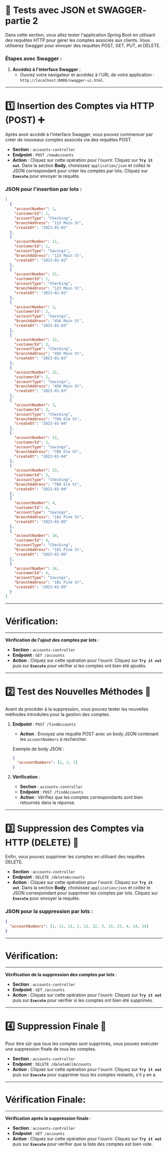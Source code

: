 # 🏁 Tests avec JSON et SWAGGER- partie 2

Dans cette section, vous allez tester l'application Spring Boot en utilisant des requêtes HTTP pour gérer les comptes associés aux clients. Vous utiliserez Swagger pour envoyer des requêtes POST, GET, PUT, et DELETE.

### Étapes avec Swagger :

1. **Accédez à l'interface Swagger** :
   - Ouvrez votre navigateur et accédez à l'URL de votre application : `http://localhost:8080/swagger-ui.html`.

---

# 1️⃣ Insertion des Comptes via HTTP (POST) ➕

Après avoir accédé à l'interface Swagger, vous pouvez commencer par créer de nouveaux comptes associés via des requêtes POST.

- **Section** : `accounts-controller`
- **Endpoint** : `POST /newAccounts`
- **Action** : Cliquez sur cette opération pour l'ouvrir. Cliquez sur **`Try it out`**. Dans la section **Body**, choisissez `application/json` et collez le JSON correspondant pour créer les comptes par lots. Cliquez sur **`Execute`** pour envoyer la requête.

### JSON pour l'insertion par lots :

```json
[
  {
    "accountNumber": 1,
    "customerId": 1,
    "accountType": "Checking",
    "branchAddress": "123 Main St",
    "createDt": "2023-01-02"
  },
  {
    "accountNumber": 11,
    "customerId": 1,
    "accountType": "Savings",
    "branchAddress": "123 Main St",
    "createDt": "2023-01-02"
  },
  {
    "accountNumber": 21,
    "customerId": 1,
    "accountType": "Checking",
    "branchAddress": "123 Main St",
    "createDt": "2023-01-02"
  },
  {
    "accountNumber": 2,
    "customerId": 2,
    "accountType": "Savings",
    "branchAddress": "456 Main St",
    "createDt": "2023-01-03"
  },
  {
    "accountNumber": 12,
    "customerId": 2,
    "accountType": "Checking",
    "branchAddress": "456 Main St",
    "createDt": "2023-01-03"
  },
  {
    "accountNumber": 22,
    "customerId": 2,
    "accountType": "Savings",
    "branchAddress": "456 Main St",
    "createDt": "2023-01-03"
  },
  {
    "accountNumber": 3,
    "customerId": 3,
    "accountType": "Checking",
    "branchAddress": "789 Elm St",
    "createDt": "2023-01-04"
  },
  {
    "accountNumber": 13,
    "customerId": 3,
    "accountType": "Savings",
    "branchAddress": "789 Elm St",
    "createDt": "2023-01-04"
  },
  {
    "accountNumber": 23,
    "customerId": 3,
    "accountType": "Checking",
    "branchAddress": "789 Elm St",
    "createDt": "2023-01-04"
  },
  {
    "accountNumber": 4,
    "customerId": 4,
    "accountType": "Savings",
    "branchAddress": "101 Pine St",
    "createDt": "2023-01-05"
  },
  {
    "accountNumber": 14,
    "customerId": 4,
    "accountType": "Checking",
    "branchAddress": "101 Pine St",
    "createDt": "2023-01-05"
  },
  {
    "accountNumber": 24,
    "customerId": 4,
    "accountType": "Savings",
    "branchAddress": "101 Pine St",
    "createDt": "2023-01-05"
  }
]
```

---

# Vérification:

---

**Vérification de l'ajout des comptes par lots** :
- **Section** : `accounts-controller`
- **Endpoint** : `GET /accounts`
- **Action** : Cliquez sur cette opération pour l'ouvrir. Cliquez sur **`Try it out`** puis sur **`Execute`** pour vérifier si les comptes ont bien été ajoutés.

---

# 2️⃣ Test des Nouvelles Méthodes 🧪

Avant de procéder à la suppression, vous pouvez tester les nouvelles méthodes introduites pour la gestion des comptes.

1. **Endpoint** : `POST /findAccounts`
   - **Action** : Envoyez une requête POST avec un body JSON contenant les `accountNumbers` à rechercher.

   Exemple de body JSON :
   ```json
   {
     "accountNumbers": [1, 2, 3]
   }
   ```

2. **Vérification** : 
   - **Section** : `accounts-controller`
   - **Endpoint** : `POST /findAccounts`
   - **Action** : Vérifiez que les comptes correspondants sont bien retournés dans la réponse.

---

# 3️⃣ Suppression des Comptes via HTTP (DELETE) 🚮

Enfin, vous pouvez supprimer les comptes en utilisant des requêtes DELETE.

- **Section** : `accounts-controller`
- **Endpoint** : `DELETE /deleteAccounts`
- **Action** : Cliquez sur cette opération pour l'ouvrir. Cliquez sur **`Try it out`**. Dans la section **Body**, choisissez `application/json` et collez le JSON correspondant pour supprimer les comptes par lots. Cliquez sur **`Execute`** pour envoyer la requête.

### JSON pour la suppression par lots :

```json
{
  "accountNumbers": [1, 11, 21, 2, 12, 22, 3, 13, 23, 4, 14, 24]
}
```

---

# Vérification:

---

**Vérification de la suppression des comptes par lots** :
- **Section** : `accounts-controller`
- **Endpoint** : `GET /accounts`
- **Action** : Cliquez sur cette opération pour l'ouvrir. Cliquez sur **`Try it out`** puis sur **`Execute`** pour vérifier si les comptes ont bien été supprimés.

---

# 4️⃣ Suppression Finale 🚨

Pour être sûr que tous les comptes sont supprimés, vous pouvez exécuter une suppression finale de tous les comptes.

- **Section** : `accounts-controller`
- **Endpoint** : `DELETE /deleteAllAccounts`
- **Action** : Cliquez sur cette opération pour l'ouvrir. Cliquez sur **`Try it out`** puis sur **`Execute`** pour supprimer tous les comptes restants, s'il y en a.

---

# Vérification Finale:

---

**Vérification après la suppression finale** :
- **Section** : `accounts-controller`
- **Endpoint** : `GET /accounts`
- **Action** : Cliquez sur cette opération pour l'ouvrir. Cliquez sur **`Try it out`** puis sur **`Execute`** pour vérifier que la liste des comptes est bien vide.

